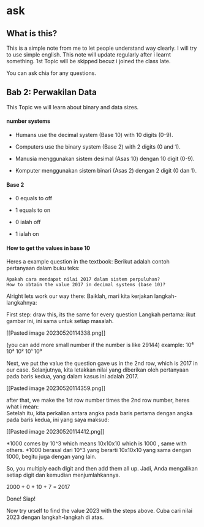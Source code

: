 # ask

## What is this?

This is a simple note from me to let people understand way clearly. I will try to use simple english.
This note will update regularly after i learnt something.
1st Topic will be skipped becuz i joined the class late.

You can ask chia for any questions.

## Bab 2: Perwakilan Data

This Topic we will learn about binary and data sizes.

#### number systems
-   Humans use the decimal system (Base 10) with 10 digits (0-9).
-   Computers use the binary system (Base 2) with 2 digits (0 and 1).

-    Manusia menggunakan sistem desimal (Asas 10) dengan 10 digit (0-9).
-   Komputer menggunakan sistem binari (Asas 2) dengan 2 digit (0 dan 1).

#### Base 2

- 0 equals to off
- 1 equals to on

- 0 ialah off
- 1 ialah on

#### How to get the values in base 10 

Heres a example question in the textbook:
Berikut adalah contoh pertanyaan dalam buku teks:

```
Apakah cara mendapat nilai 2017 dalam sistem perpuluhan?
How to obtain the value 2017 in decimal systems (base 10)?
```

Alright lets work our way there:
Baiklah, mari kita kerjakan langkah-langkahnya:

First step: draw this, its the same for every question
Langkah pertama: ikut gambar ini, ini sama untuk setiap masalah.

[[Pasted image 20230520114338.png]]

(you can add more small number if the number is like 29144)
example:
10⁴ 10³ 10² 10¹ 10⁰

Next, we put the value the question gave us in the 2nd row, which is 2017 in our case.
Selanjutnya, kita letakkan nilai yang diberikan oleh pertanyaan pada baris kedua, yang dalam kasus ini adalah 2017.

[[Pasted image 20230520114359.png]]

after that, we make the 1st row number times the 2nd row number, heres what i mean:  
Setelah itu, kita perkalian antara angka pada baris pertama dengan angka pada baris kedua, ini yang saya maksud:

[[Pasted image 20230520114412.png]]

*1000 comes by 10^3 which means 10x10x10 which is 1000 , same with others.
*1000 berasal dari 10^3 yang berarti 10x10x10 yang sama dengan 1000, begitu juga dengan yang lain.

So, you multiply each digit and then add them all up.
Jadi, Anda mengalikan setiap digit dan kemudian menjumlahkannya.

2000 + 0 + 10 + 7 = 2017

Done!
Siap!

Now try urself to find the value 2023 with the steps above.
Cuba cari nilai 2023 dengan langkah-langkah di atas.
